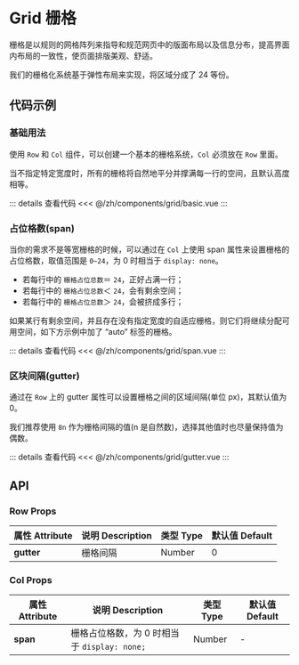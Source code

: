 # Grid 栅格

栅格是以规则的网格阵列来指导和规范网页中的版面布局以及信息分布，提高界面内布局的一致性，使页面排版美观、舒适。

我们的栅格化系统基于弹性布局来实现，将区域分成了 24 等份。

<script setup>
import Basic from './basic.vue'
import Span from './span.vue'
import Gutter from './gutter.vue'
</script>

## 代码示例

### 基础用法

使用 `Row` 和 `Col` 组件，可以创建一个基本的栅格系统，`Col` 必须放在 `Row` 里面。

当不指定特定宽度时，所有的栅格将自然地平分并撑满每一行的空间，且默认高度相等。

<div class="demo-block">

<Basic></Basic>

::: details 查看代码
<<< @/zh/components/grid/basic.vue
:::

</div>

### 占位格数(span)

当你的需求不是等宽栅格的时候，可以通过在 `Col` 上使用 span 属性来设置栅格的占位格数，取值范围是 `0~24`，为 0 时相当于 `display: none`。

- 若每行中的 `栅格占位总数`＝ `24`，正好占满一行；
- 若每行中的 `栅格占位总数`＜ `24`，会有剩余空间；
- 若每行中的 `栅格占位总数`＞ `24`，会被挤成多行；

如果某行有剩余空间，并且存在没有指定宽度的自适应栅格，则它们将继续分配可用空间，如下方示例中加了 “auto” 标签的栅格。

<div class="demo-block">

<Span></Span>

::: details 查看代码
<<< @/zh/components/grid/span.vue
:::

</div>

### 区块间隔(gutter)

通过在 `Row` 上的 gutter 属性可以设置栅格之间的区域间隔(单位 px)，其默认值为 0。

我们推荐使用 `8n` 作为栅格间隔的值(n 是自然数)，选择其他值时也尽量保持值为偶数。

<div class="demo-block">

<Gutter />

::: details 查看代码
<<< @/zh/components/grid/gutter.vue
:::

</div>

## API

### Row Props

| 属性 Attribute | 说明 Description | 类型 Type | 默认值 Default |
| -------------- | ---------------- | --------- | -------------- |
| **gutter**     | 栅格间隔         | Number    | 0              |

### Col Props

| 属性 Attribute | 说明 Description                             | 类型 Type | 默认值 Default |
| -------------- | -------------------------------------------- | --------- | -------------- |
| **span**       | 栅格占位格数，为 0 时相当于 `display: none;` | Number    | -              |
